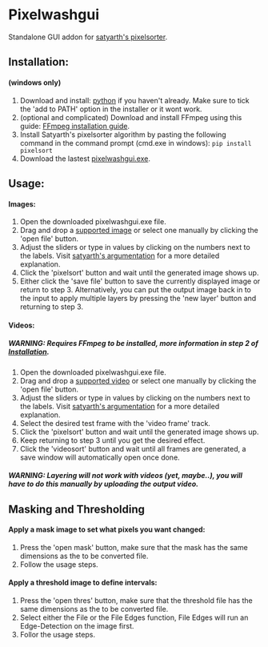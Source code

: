 # Pixelwashgui
Standalone GUI addon for [satyarth's pixelsorter](https://github.com/satyarth/pixelsort/).

## Installation:

#### (windows only)
1) Download and install: [python](https://www.python.org/ftp/python/3.11.4/python-3.11.4-amd64.exe) if you haven't already. Make sure to tick the 'add to PATH' option in the installer or it wont work.
2) (optional and complicated) Download and install FFmpeg using this guide: [FFmpeg installation guide](https://phoenixnap.com/kb/ffmpeg-windows).
3) Install Satyarth's pixelsorter algorithm by pasting the following command in the command prompt (cmd.exe in windows): `pip install pixelsort`
3) Download the lastest [pixelwashgui.exe](https://github.com/Delamox/pixelwashgui/releases).

## Usage:
#### Images:
1) Open the downloaded pixelwashgui.exe file.
2) Drag and drop a [supported image](https://github.com/Delamox/pixelwashgui/blob/master/imageextensions.md) or select one manually by clicking the 'open file' button.
3) Adjust the sliders or type in values by clicking on the numbers next to the labels. Visit [satyarth's argumentation](https://github.com/satyarth/pixelsort/#parameters) for a more detailed explanation.
4) Click the 'pixelsort' button and wait until the generated image shows up.
5) Either click the 'save file' button to save the currently displayed image or return to step 3. Alternatively, you can put the output image back in to the input to apply multiple layers by pressing the 'new layer' button and returning to step 3.
#### Videos:
##### WARNING: Requires FFmpeg to be installed, more information in step 2 of [Installation](https://github.com/Delamox/pixelwashgui#installation).
1) Open the downloaded pixelwashgui.exe file.
2) Drag and drop a [supported video](https://github.com/Delamox/pixelwashgui/blob/master/videoextensions.md) or select one manually by clicking the 'open file' button.
3) Adjust the sliders or type in values by clicking on the numbers next to the labels. Visit [satyarth's argumentation](https://github.com/satyarth/pixelsort/#parameters) for a more detailed explanation.
4) Select the desired test frame with the 'video frame' track.
5) Click the 'pixelsort' button and wait until the generated image shows up.
6) Keep returning to step 3 until you get the desired effect.
7) Click the 'videosort' button and wait until all frames are generated, a save window will automatically open once done.
##### WARNING: Layering will not work with videos (yet, maybe..), you will have to do this manually by uploading the output video.

## Masking and Thresholding
#### Apply a mask image to set what pixels you want changed:
1) Press the 'open mask' button, make sure that the mask has the same dimensions as the to be converted file.
2) Follow the usage steps.
#### Apply a threshold image to define intervals:
1) Press the 'open thres' button, make sure that the threshold file has the same dimensions as the to be converted file.
2) Select either the File or the File Edges function, File Edges will run an Edge-Detection on the image first.
3) Follor the usage steps.
